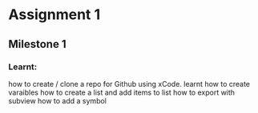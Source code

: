 #  Assignment 1
## Milestone 1

### Learnt:
how to create / clone a repo for Github using xCode.
learnt how to create varaibles
how to create a list and add items to list
how to export with subview
how to add a symbol
